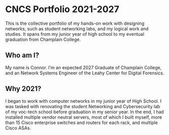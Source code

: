 # CNCS Portfolio 2021-2027

This is the collective portfolio of my hands-on work with designing networks, such as student networking labs, and my logical work and studies. It spans from my junior year of high school to my eventual graduation from Champlain College.

## Who am I?

My name is Connor. I'm an expected 2027 Graduate of Champlain College, and an Network Systems Engineer of the Leahy Center for Digital Forensics.

## Why 2021? 

I began to work with computer networks in my junior year of High School. I was tasked with renovating the student Networking and Cybersecurity lab of my voc-tech school before graduation in my senior year. In the end, I had installed multiple vendor neutral servers, most of which I built myself, more than 15 Cisco enterprise switches and routers for each rack, and multiple Cisco ASAs.
